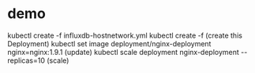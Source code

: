 # demo
kubectl create -f influxdb-hostnetwork.yml
kubectl create -f (create this Deployment)
 kubectl set image deployment/nginx-deployment nginx=nginx:1.9.1 (update)
 kubectl scale deployment nginx-deployment --replicas=10 (scale)
